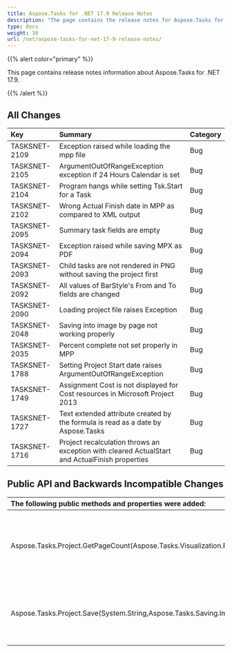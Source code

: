 ```yaml
---
title: Aspose.Tasks for .NET 17.9 Release Notes
description: "The page contains the release notes for Aspose.Tasks for .NET 17.9."
type: docs
weight: 30
url: /net/aspose-tasks-for-net-17-9-release-notes/
---
```


{{% alert color="primary" %}} 

This page contains release notes information about Aspose.Tasks for .NET 17.9.

{{% /alert %}}

## **All Changes**

|**Key**|**Summary**|**Category**|
| :- | :- | :- |
|TASKSNET-2109|Exception raised while loading the mpp file|Bug|
|TASKSNET-2105|ArgumentOutOfRangeException exception if 24 Hours Calendar is set|Bug|
|TASKSNET-2104|Program hangs while setting Tsk.Start for a Task|Bug|
|TASKSNET-2102|Wrong Actual Finish date in MPP as compared to XML output|Bug|
|TASKSNET-2095|Summary task fields are empty|Bug|
|TASKSNET-2094|Exception raised while saving MPX as PDF|Bug|
|TASKSNET-2093|Child tasks are not rendered in PNG without saving the project first|Bug|
|TASKSNET-2092|All values of BarStyle's From and To fields are changed|Bug|
|TASKSNET-2090|Loading project file raises Exception|Bug|
|TASKSNET-2048|Saving into image by page not working properly|Bug|
|TASKSNET-2035|Percent complete not set properly in MPP|Bug|
|TASKSNET-1788|Setting Project Start date raises ArgumentOutOfRangeException|Bug|
|TASKSNET-1749|Assignment Cost is not displayed for Cost resources in Microsoft Project 2013|Bug|
|TASKSNET-1727|Text extended attribute created by the formula is read as a date by Aspose.Tasks|Bug|
|TASKSNET-1716|Project recalculation throws an exception with cleared ActualStart and ActualFinish properties|Bug|
## **Public API and Backwards Incompatible Changes**

|**The following public methods and properties were added:**|**Description**|
| :- | :- |
|Aspose.Tasks.Project.GetPageCount(Aspose.Tasks.Visualization.PageSize,Aspose.Tasks.Visualization.Timescale)|Returns page count for the project to be rendered using given <see cref="T:Aspose.Tasks.Visualization.Timescale" /> and <see cref="T:Aspose.Tasks.Visualization.PageSize" />.|
|Aspose.Tasks.Project.Save(System.String,Aspose.Tasks.Saving.ImageSaveOptions)|Saves the document to a file using the specified save options.|

